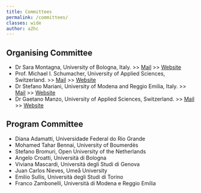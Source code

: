 ```yaml
---
title: Committees
permalink: /committees/
classes: wide
author: a2hc
---
```


## Organising Committee

 - Dr Sara Montagna, University of Bologna, Italy. >> [Mail](mailto:sara.montagna@unibo.it) >> [Website](http://apice.unibo.it/xwiki/bin/view/SaraMontagna/WebHome)
 - Prof. Michael I. Schumacher, University of Applied Sciences, Switzerland. >> [Mail](mailto:michael.schumacher@hevs.ch) >> [Website](https://www.hevs.ch/en/minisites/projects-products/aislab/collaborateurs/uas-professor/schumacher-1800)
 - Dr Stefano Mariani, University of Modena and Reggio Emilia, Italy. >> [Mail](mailto:stefano.mariani@unimore.it) >> [Website](https://smarianimore.github.io)
 - Dr Gaetano Manzo, University of Applied Sciences, Switzerland. >> [Mail](mailto:gaetano.manzo@hevs.ch) >> [Website](https://www.linkedin.com/in/gaetano-manzo/)

## Program Committee

 - Diana Adamatti, Universidade Federal do Rio Grande
 - Mohamed Tahar Bennai, University of Boumerdès
 - Stefano Bromuri, Open University of the Netherlands
 - Angelo Croatti, Università di Bologna
 - Viviana Mascardi, Università degli Studi di Genova
 - Juan Carlos Nieves, Umeå University
 - Emilio Sullis, Università degli Studi di Torino 
 - Franco Zambonelli, Università di Modena e Reggio Emilia
